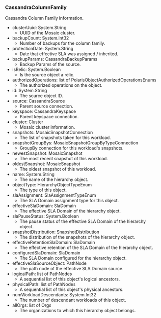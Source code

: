 ### CassandraColumnFamily
Cassandra Column Family information.

- clusterUuid: System.String
  - UUID of the Mosaic cluster.
- backupCount: System.Int32
  - Number of backups for the column family.
- protectionDate: System.String
  - Date that effective SLA was assigned / inherited.
- backupParams: CassandraBackupParams
  - Backup Params of the source.
- isRelic: System.Boolean
  - Is the source object a relic.
- authorizedOperations: list of PolarisObjectAuthorizedOperationsEnums
  - The authorized operations on the object.
- id: System.String
  - The source object ID.
- source: CassandraSource
  - Parent source connection.
- keyspace: CassandraKeyspace
  - Parent keyspace connection.
- cluster: Cluster
  - Mosaic cluster information.
- snapshots: MosaicSnapshotConnection
  - The list of snapshots taken for this workload.
- snapshotGroupBys: MosaicSnapshotGroupByTypeConnection
  - GroupBy connection for this workload's snapshots.
- newestSnapshot: MosaicSnapshot
  - The most recent snapshot of this workload.
- oldestSnapshot: MosaicSnapshot
  - The oldest snapshot of this workload.
- name: System.String
  - The name of the hierarchy object.
- objectType: HierarchyObjectTypeEnum
  - The type of this object.
- slaAssignment: SlaAssignmentTypeEnum
  - The SLA Domain assignment type for this object.
- effectiveSlaDomain: SlaDomain
  - The effective SLA Domain of the hierarchy object.
- slaPauseStatus: System.Boolean
  - The pause status of the effective SLA Domain of the hierarchy object.
- snapshotDistribution: SnapshotDistribution
  - The distribution of the snapshots of the hierarchy object.
- effectiveRetentionSlaDomain: SlaDomain
  - The effective retention of the SLA Domain of the hierarchy object.
- configuredSlaDomain: SlaDomain
  - The SLA Domain configured for the hierarchy object.
- effectiveSlaSourceObject: PathNode
  - The path node of the effective SLA Domain source.
- logicalPath: list of PathNodes
  - A sequential list of this object's logical ancestors.
- physicalPath: list of PathNodes
  - A sequential list of this object's physical ancestors.
- numWorkloadDescendants: System.Int32
  - The number of descendant workloads of this object.
- allOrgs: list of Orgs
  - The organizations to which this hierarchy object belongs.
